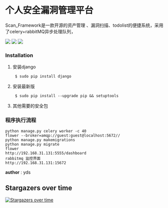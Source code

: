 # 个人安全漏洞管理平台

 Scan_Framework是一款开源的资产管理 、漏洞扫描、todolist的便捷系统，采用了celery+rabbitMQ异步处理队列，
 
 

![](https://i.imgur.com/wbflwiu.jpg)
![](https://i.imgur.com/HXtKczn.png)
![](https://i.imgur.com/sweC238.png)


### Installation

1. 安装django

    	$ sudo pip install django
    	
2. 安装最新版
 
    	$ sudo pip install --upgrade pip && setuptools
3. 其他需要的安全包

 		
 		
### 程序执行流程
	python manage.py celery worker -c 40
	flower --broker=amqp://guest:guest@localhost:5672//
	python manage.py makemigrations
	python manage.py migrate
	flower
	http://192.168.31.131:5555/dashboard
	rabbitmq 监控界面
	http://192.168.31.131:15672
	


__author__ : yds

## Stargazers over time

[![Stargazers over time](https://starchart.cc/RASSec/A_Scan_Framework.svg)](https://starchart.cc/RASSec/A_Scan_Framework)


